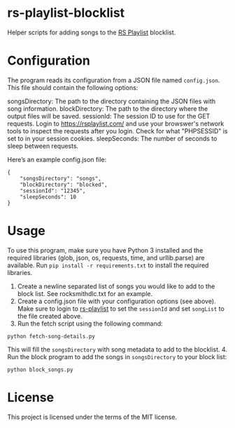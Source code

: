 # rs-playlist-blocklist
 Helper scripts for adding songs to the [RS Playlist](https://rsplaylist.com/) blocklist.

# Configuration
The program reads its configuration from a JSON file named `config.json`. This file should contain the following options:

songsDirectory: The path to the directory containing the JSON files with song information.
blockDirectory: The path to the directory where the output files will be saved.
sessionId: The session ID to use for the GET requests. Login to https://rsplaylist.com/ and use your browswer's network tools to inspect the requests after you login. Check for what "PHPSESSID" is set to in your session cookies.
sleepSeconds: The number of seconds to sleep between requests.

Here’s an example config.json file:
```
{
    "songsDirectory": "songs",
    "blockDirectory": "blocked",
    "sessionId": "12345",
    "sleepSeconds": 10
}
```

# Usage
To use this program, make sure you have Python 3 installed and the required libraries (glob, json, os, requests, time, and urllib.parse) are available. Run `pip install -r requirements.txt` to install the required libraries.

1. Create a newline separated list of songs you would like to add to the block list. See rocksmithdlc.txt for an example.
2. Create a config.json file with your configuration options (see above). Make sure to login to [rs-playlist](https://rsplaylist.com/) to set the `sessionId` and set `songList` to the file created above.
3. Run the fetch script using the following command:
```
python fetch-song-details.py
```
This will fill the `songsDirectory` with song metadata to add to the blocklist.
4. Run the block program to add the songs in `songsDirectory` to your block list:
```
python block_songs.py
```

# License
This project is licensed under the terms of the MIT license.

